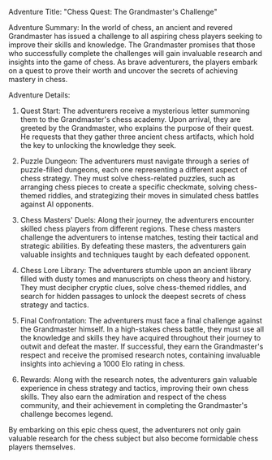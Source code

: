 Adventure Title: "Chess Quest: The Grandmaster's Challenge"

Adventure Summary:
In the world of chess, an ancient and revered Grandmaster has issued a challenge to all aspiring chess players seeking to improve their skills and knowledge. The Grandmaster promises that those who successfully complete the challenges will gain invaluable research and insights into the game of chess. As brave adventurers, the players embark on a quest to prove their worth and uncover the secrets of achieving mastery in chess.

Adventure Details:
1. Quest Start: The adventurers receive a mysterious letter summoning them to the Grandmaster's chess academy. Upon arrival, they are greeted by the Grandmaster, who explains the purpose of their quest. He requests that they gather three ancient chess artifacts, which hold the key to unlocking the knowledge they seek.

2. Puzzle Dungeon: The adventurers must navigate through a series of puzzle-filled dungeons, each one representing a different aspect of chess strategy. They must solve chess-related puzzles, such as arranging chess pieces to create a specific checkmate, solving chess-themed riddles, and strategizing their moves in simulated chess battles against AI opponents.

3. Chess Masters' Duels: Along their journey, the adventurers encounter skilled chess players from different regions. These chess masters challenge the adventurers to intense matches, testing their tactical and strategic abilities. By defeating these masters, the adventurers gain valuable insights and techniques taught by each defeated opponent.

4. Chess Lore Library: The adventurers stumble upon an ancient library filled with dusty tomes and manuscripts on chess theory and history. They must decipher cryptic clues, solve chess-themed riddles, and search for hidden passages to unlock the deepest secrets of chess strategy and tactics.

5. Final Confrontation: The adventurers must face a final challenge against the Grandmaster himself. In a high-stakes chess battle, they must use all the knowledge and skills they have acquired throughout their journey to outwit and defeat the master. If successful, they earn the Grandmaster's respect and receive the promised research notes, containing invaluable insights into achieving a 1000 Elo rating in chess.

6. Rewards: Along with the research notes, the adventurers gain valuable experience in chess strategy and tactics, improving their own chess skills. They also earn the admiration and respect of the chess community, and their achievement in completing the Grandmaster's challenge becomes legend.

By embarking on this epic chess quest, the adventurers not only gain valuable research for the chess subject but also become formidable chess players themselves.